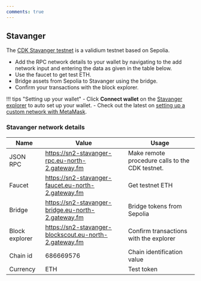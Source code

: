 ```yaml
---
comments: true
---
```


## Stavanger

The [CDK Stavanger testnet](https://polygon.technology/cdk-stavanger-testnet) is a validium testnet based on Sepolia.

- Add the RPC network details to your wallet by navigating to the add network input and entering the data as given in the table below.
- Use the faucet to get test ETH.
- Bridge assets from Sepolia to Stavanger using the bridge.
- Confirm your transactions with the block explorer.

!!! tips "Setting up your wallet"
    - Click **Connect wallet** on the [Stavanger explorer](https://sn2-stavanger-blockscout.eu-north-2.gateway.fm/) to auto set up your wallet.
    - Check out the latest on [setting up a custom network with MetaMask](https://support.metamask.io/hc/en-us/articles/360043227612-How-to-add-a-custom-network-RPC).

### Stavanger network details

| Name | Value | Usage |
| ------- | ----------- | --------- | 
| JSON RPC | https://sn2-stavanger-rpc.eu-north-2.gateway.fm | Make remote procedure calls to the CDK testnet. |
| Faucet | https://sn2-stavanger-faucet.eu-north-2.gateway.fm | Get testnet ETH |
| Bridge | https://sn2-stavanger-bridge.eu-north-2.gateway.fm | Bridge tokens from Sepolia |
| Block explorer | https://sn2-stavanger-blockscout.eu-north-2.gateway.fm | Confirm transactions with the explorer |
| Chain id | 686669576 | Chain identification value |
| Currency | ETH | Test token |



